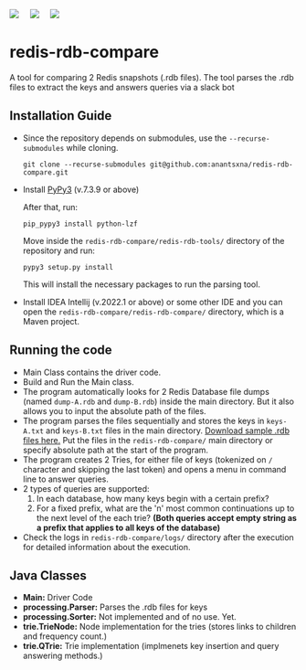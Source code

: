 <img src="https://img.shields.io/badge/PyPy3-v7.3.9-brightgreen">  &nbsp;&nbsp;&nbsp;  <img src="https://img.shields.io/badge/Maven-v3.8.1-blue"> &nbsp;&nbsp;&nbsp; <img src="https://img.shields.io/badge/openJDK-18-orange"> 


# redis-rdb-compare
A tool for comparing 2 Redis snapshots (.rdb files). The tool parses the .rdb files to extract the keys and answers queries via a slack bot

## Installation Guide
- Since the repository depends on submodules, use the `--recurse-submodules` while cloning.
  ```
  git clone --recurse-submodules git@github.com:anantsxna/redis-rdb-compare.git
  ```

- Install [PyPy3](https://www.pypy.org/) (v.7.3.9 or above)

  After that, run:
  ```
  pip_pypy3 install python-lzf
  ```
  
  Move inside the `redis-rdb-compare/redis-rdb-tools/` directory of the repository and run:
  ```
  pypy3 setup.py install
  ```
  This will install the necessary packages to run the parsing tool.
  
- Install IDEA Intellij (v.2022.1 or above) or some other IDE and you can open the `redis-rdb-compare/redis-rdb-compare/` directory, which is a Maven project.


## Running the code
- Main Class contains the driver code. 
- Build and Run the Main class.
- The program automatically looks for 2 Redis Database file dumps (named `dump-A.rdb` and `dump-B.rdb`) inside the main directory. But it also allows you to input the absolute path of the files.
- The program parses the files sequentially and stores the keys in `keys-A.txt` and `keys-B.txt` files in the main directory.
  [Download sample .rdb files here.](https://drive.google.com/drive/folders/1VvFPBn-pJBUBAgcz9VFpQ-sBKCACo5d8?usp=sharing) Put the files in the `redis-rdb-compare/` main directory or specify absolute path at the start of the program.
- The program creates 2 Tries, for either file of keys (tokenized on `/` character and skipping the last token) and opens a menu in command line to answer queries.
- 2 types of queries are supported:
  1. In each database, how many keys begin with a certain prefix? 
  2. For a fixed prefix, what are the 'n' most common continuations up to the next level of the each trie?
  **(Both queries accept empty string as a prefix that applies to all keys of the database)**
- Check the logs in `redis-rdb-compare/logs/` directory after the execution for detailed information about the execution.

## Java Classes
- **Main:** Driver Code
- **processing.Parser:** Parses the .rdb files for keys
- **processing.Sorter:** Not implemented  and of no use. Yet. 
- **trie.TrieNode:** Node implementation for the tries (stores links to children and frequency count.)
- **trie.QTrie:** Trie implementation (implmenets key insertion and query answering methods.)


